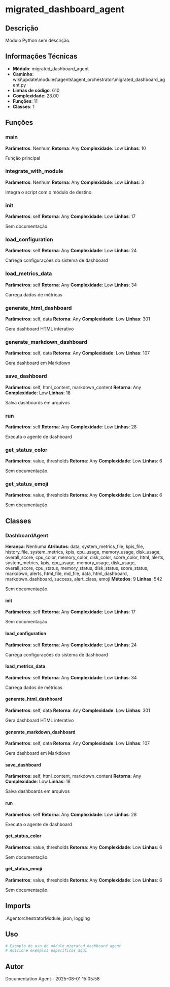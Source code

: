 # migrated_dashboard_agent

## Descrição

Módulo Python sem descrição.

## Informações Técnicas

- **Módulo**: migrated_dashboard_agent
- **Caminho**: wiki\update\modules\agents\agent_orchestrator\migrated_dashboard_agent.py
- **Linhas de código**: 610
- **Complexidade**: 23.00
- **Funções**: 11
- **Classes**: 1

## Funções

### main

**Parâmetros**: Nenhum
**Retorna**: Any
**Complexidade**: Low
**Linhas**: 10

Função principal

### integrate_with_module

**Parâmetros**: Nenhum
**Retorna**: Any
**Complexidade**: Low
**Linhas**: 3

Integra o script com o módulo de destino.

### __init__

**Parâmetros**: self
**Retorna**: Any
**Complexidade**: Low
**Linhas**: 17

Sem documentação.

### load_configuration

**Parâmetros**: self
**Retorna**: Any
**Complexidade**: Low
**Linhas**: 24

Carrega configurações do sistema de dashboard

### load_metrics_data

**Parâmetros**: self
**Retorna**: Any
**Complexidade**: Low
**Linhas**: 34

Carrega dados de métricas

### generate_html_dashboard

**Parâmetros**: self, data
**Retorna**: Any
**Complexidade**: Low
**Linhas**: 301

Gera dashboard HTML interativo

### generate_markdown_dashboard

**Parâmetros**: self, data
**Retorna**: Any
**Complexidade**: Low
**Linhas**: 107

Gera dashboard em Markdown

### save_dashboard

**Parâmetros**: self, html_content, markdown_content
**Retorna**: Any
**Complexidade**: Low
**Linhas**: 18

Salva dashboards em arquivos

### run

**Parâmetros**: self
**Retorna**: Any
**Complexidade**: Low
**Linhas**: 28

Executa o agente de dashboard

### get_status_color

**Parâmetros**: value, thresholds
**Retorna**: Any
**Complexidade**: Low
**Linhas**: 6

Sem documentação.

### get_status_emoji

**Parâmetros**: value, thresholds
**Retorna**: Any
**Complexidade**: Low
**Linhas**: 6

Sem documentação.

## Classes

### DashboardAgent

**Herança**: Nenhuma
**Atributos**: data, system_metrics_file, kpis_file, history_file, system_metrics, kpis, cpu_usage, memory_usage, disk_usage, overall_score, cpu_color, memory_color, disk_color, score_color, html, alerts, system_metrics, kpis, cpu_usage, memory_usage, disk_usage, overall_score, cpu_status, memory_status, disk_status, score_status, markdown, alerts, html_file, md_file, data, html_dashboard, markdown_dashboard, success, alert_class, emoji
**Métodos**: 9
**Linhas**: 542

Sem documentação.

#### __init__

**Parâmetros**: self
**Retorna**: Any
**Complexidade**: Low
**Linhas**: 17

Sem documentação.

#### load_configuration

**Parâmetros**: self
**Retorna**: Any
**Complexidade**: Low
**Linhas**: 24

Carrega configurações do sistema de dashboard

#### load_metrics_data

**Parâmetros**: self
**Retorna**: Any
**Complexidade**: Low
**Linhas**: 34

Carrega dados de métricas

#### generate_html_dashboard

**Parâmetros**: self, data
**Retorna**: Any
**Complexidade**: Low
**Linhas**: 301

Gera dashboard HTML interativo

#### generate_markdown_dashboard

**Parâmetros**: self, data
**Retorna**: Any
**Complexidade**: Low
**Linhas**: 107

Gera dashboard em Markdown

#### save_dashboard

**Parâmetros**: self, html_content, markdown_content
**Retorna**: Any
**Complexidade**: Low
**Linhas**: 18

Salva dashboards em arquivos

#### run

**Parâmetros**: self
**Retorna**: Any
**Complexidade**: Low
**Linhas**: 28

Executa o agente de dashboard

#### get_status_color

**Parâmetros**: value, thresholds
**Retorna**: Any
**Complexidade**: Low
**Linhas**: 6

Sem documentação.

#### get_status_emoji

**Parâmetros**: value, thresholds
**Retorna**: Any
**Complexidade**: Low
**Linhas**: 6

Sem documentação.

## Imports

.AgentorchestratorModule, json, logging

## Uso

```python
# Exemplo de uso do módulo migrated_dashboard_agent
# Adicione exemplos específicos aqui
```

## Autor

Documentation Agent - 2025-08-01 15:05:58
